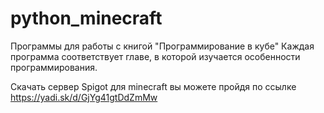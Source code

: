 # python_minecraft
Программы для работы с книгой "Программирование в кубе"
Каждая программа соответствует главе, в которой изучается особенности программирования.

Скачать сервер Spigot для minecraft вы можете пройдя по ссылке https://yadi.sk/d/GjYg41gtDdZmMw

